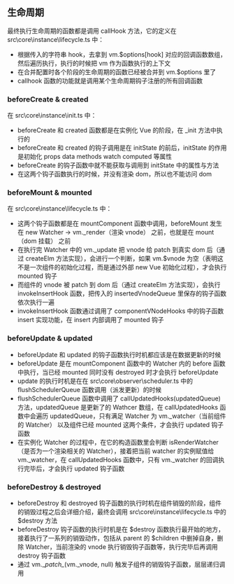 ## 生命周期

最终执行生命周期的函数都是调用 callHook 方法，它的定义在 src\core\instance\lifecycle.ts 中：

- 根据传入的字符串 hook，去拿到 vm.$options[hook] 对应的回调函数数组，然后遍历执行，执行的时候把 vm 作为函数执行的上下文
- 在合并配置时各个阶段的生命周期的函数已经被合并到 vm.$options 里了
- callhook 函数的功能就是调用某个生命周期钩子注册的所有回调函数

### beforeCreate & created

在 src\core\instance\init.ts 中：

- beforeCreate 和 created 函数都是在实例化 Vue 的阶段，在 _init 方法中执行的
- beforeCreate 和 created 的钩子调用是在 initState 的前后，initState 的作用是初始化 props data methods watch computed 等属性
- beforeCreate 的钩子函数中就不能获取与调用到 initState 中的属性与方法
- 在这两个钩子函数执行的时候，并没有渲染 dom，所以也不能访问 dom

### beforeMount & mounted

在 src\core\instance\lifecycle.ts 中：

- 这两个钩子函数都是在 mountComponent 函数中调用，beforeMount 发生在 new Watcher -> vm._render（渲染 vnode） 之前，也就是在 mount（dom 挂载） 之前
- 在执行完 Watcher 中的 vm._update 把 vnode 给 patch 到真实 dom 后（通过 createElm 方法实现），会进行一个判断，如果 vm.$vnode 为空（表明这不是一次组件的初始化过程，而是通过外部 new Vue 初始化过程），才会执行 mounted 钩子
- 而组件的 vnode 被 patch 到 dom 后（通过 createElm 方法实现），会执行 invokeInsertHook 函数，把传入的 insertedVnodeQueue 里保存的钩子函数依次执行一遍
- invokeInsertHook 函数通过调用了 componentVNodeHooks 中的钩子函数 insert 实现功能，在 insert 内部调用了 mounted 钩子

### beforeUpdate & updated

- beforeUpdate 和 updated 的钩子函数执行时机都应该是在数据更新的时候
- beforeUpdate 是在 mountComponent 函数中的 Watcher 内的 before 函数中执行，当已经 mounted 同时没有 destroyed 时才会执行 beforeUpdate
- update 的执行时机是在在 src\core\observer\scheduler.ts 中的 flushSchedulerQueue 函数调用（派发更新）的时候
- flushSchedulerQueue 函数中调用了 callUpdatedHooks(updatedQueue) 方法，updatedQueue 是更新了的 Wathcer 数组，在 callUpdatedHooks 函数中会遍历 updatedQueue，只有满足 Watcher 为 vm._watcher（当前组件的 Watcher） 以及组件已经 mounted 这两个条件，才会执行 updated 钩子函数
- 在实例化 Watcher 的过程中，在它的构造函数里会判断 isRenderWatcher（是否为一个渲染相关的 Watcher），接着把当前 watcher 的实例赋值给 vm._watcher，在 callUpdatedHooks 函数中，只有 vm._watcher 的回调执行完毕后，才会执行 updated 钩子函数

### beforeDestroy & destroyed

- beforeDestroy 和 destroyed 钩子函数的执行时机在组件销毁的阶段，组件的销毁过程之后会详细介绍，最终会调用 src\core\instance\lifecycle.ts 中的 $destroy 方法
- beforeDestroy 钩子函数的执行时机是在 $destroy 函数执行最开始的地方，接着执行了一系列的销毁动作，包括从 parent 的 $children 中删掉自身，删除 Watcher，当前渲染的 vnode 执行销毁钩子函数等，执行完毕后再调用 destroy 钩子函数
- 通过 vm.\__patch\__(vm._vnode, null) 触发子组件的销毁钩子函数，层层递归调用



